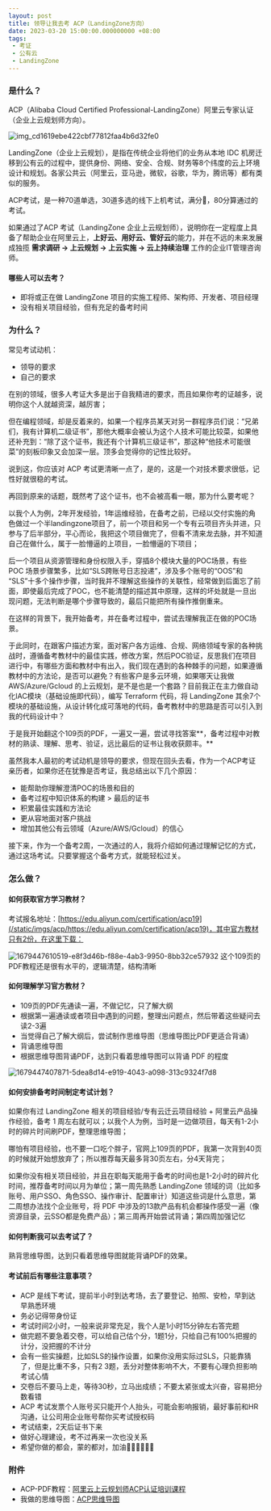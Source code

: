 ```yaml
---
layout: post
title: 领导让我去考 ACP（LandingZone方向）
date: 2023-03-20 15:00:00.000000000 +08:00
tags: 
 - 考证
 - 公有云
 - LandingZone
---
```


### 是什么？

ACP（Alibaba Cloud Certified Professional-LandingZone）阿里云专家认证（企业上云规划师方向）。

![img_cd1619ebe422cbf77812faa4b6d32fe0](/static/imgs/acp/img_cd1619ebe422cbf77812faa4b6d32fe0.png)

LandingZone（企业上云规划），是指在传统企业将他们的业务从本地 IDC 机房迁移到公有云的过程中，提供身份、网络、安全、合规、财务等8个纬度的云上环境设计和规划。各家公共云（阿里云，亚马逊，微软，谷歌，华为，腾讯等）都有类似的服务。

ACP考试，是一种70道单选，30道多选的线下上机考试，满分💯，80分算通过的考试。

如果通过了ACP 考试（LandingZone 企业上云规划师），说明你在一定程度上具备了帮助企业在阿里云上，**上好云、用好云、管好云**的能力，并在不远的未来发展成独揽 **需求调研 -> 上云规划 -> 上云实施 -> 云上持续治理** 工作的企业IT管理咨询师。

#### 哪些人可以去考？

-   即将或正在做 LandingZone 项目的实施工程师、架构师、开发者、项目经理
-   没有相关项目经验，但有充足的备考时间

### 为什么？

常见考试动机：

-   领导的要求
-   自己的要求

在别的领域，很多人考证大多是出于自我精进的要求，而且如果你考的证越多，说明你这个人就越资深，越厉害；

但在编程领域，却是反着来的，如果一个程序员某天对另一群程序员们说：“兄弟们，我有计算机二级证书”，那他大概率会被认为这个人技术可能比较菜，如果他还补充到：“除了这个证书，我还有个计算机三级证书”，那这种“他技术可能很菜”的刻板印象又会加深一层。顶多会觉得你的记性比较好。

说到这，你应该对 ACP 考试更清晰一点了，是的，这是一个对技术要求很低，记性好就很稳的考试。

再回到原来的话题，既然考了这个证书，也不会被高看一眼，那为什么要考呢？

以我个人为例，2年开发经验，1年运维经验，在备考之前，已经以交付实施的角色做过一个半landingzone项目了，前一个项目和另一个专有云项目齐头并进，只参与了后半部分，平心而论，我把这个项目做完了，但看不清来龙去脉，并不知道自己在做什么，属于一脸懵逼的上项目，一脸懵逼的下项目；

后一个项目从资源管理和身份权限入手，穿插8个模块大量的POC场景，有些 POC 场景步骤繁多，比如“SLS跨账号日志投递”，涉及多个账号的“OOS”和 “SLS”十多个操作步骤，当时我并不理解这些操作的关联性，经常做到后面忘了前面，即使最后完成了POC，也不能清楚的描述其中原理，这样的坏处就是一旦出现问题，无法判断是哪个步骤导致的，最后只能把所有操作推倒重来。

在这样的背景下，我开始备考，并在备考过程中，尝试去理解我正在做的POC场景。

于此同时，在跟客户描述方案，面对客户各方运维、合规、网络领域专家的各种挑战时，遵循备考教材中的最佳实践，修改方案，然后POC验证，反思我们在项目进行中，有哪些方面和教材中有出入，我们现在遇到的各种棘手的问题，如果遵循教材中的方法论，是否可以避免？有些客户是多云环境，如果哪天让我做AWS/Azure/Gcloud 的上云规划，是不是也是一个套路？目前我正在主力做自动化IAC模块（基础设施即代码），编写 Terraform 代码，将 LandingZone 其余7个模块的基础设施，从设计转化成可落地的代码，备考教材中的思路是否可以引入到我的代码设计中？

于是我开始翻这个109页的PDF，一遍又一遍，尝试寻找答案**，备考过程中对教材的熟读、理解、思考、验证，远比最后的证书让我收获颇丰。**

虽然我本人最初的考试动机是领导的要求，但现在回头去看，作为一个ACP考证亲历者，如果你还在犹豫是否考证，我总结出以下几个原因：

-   能帮助你理解澄清POC的场景和目的
-   备考过程中知识体系的构建 > 最后的证书
-   积累最佳实践和方法论
-   更从容地面对客户挑战
-   增加其他公有云领域（Azure/AWS/Gcloud）的信心

接下来，作为一个备考2周，一次通过的人，我将介绍如何通过理解记忆的方式，通过这场考试。只要掌握这个备考方式，就能轻松过关。

### 怎么做？

#### 如何获取官方学习教材？

考试报名地址：[https://edu.aliyun.com/certification/acp19](/static/imgs/acp/https://edu.aliyun.com/certification/acp19)，其中官方教材只有2份，在这里下载：

![1679447610519-e8f3d46b-f88e-4ab3-9950-8bb32ce57932](/static/imgs/acp/1679447610519-e8f3d46b-f88e-4ab3-9950-8bb32ce57932.png)
这个109页的PDF教程还是很有水平的，逻辑清楚，结构清晰

#### 如何理解学习官方教材？

-   109页的PDF先通读一遍，不做记忆，只了解大纲
-   根据第一遍通读或者项目中遇到的问题，整理出问题点，然后带着这些疑问去读2-3遍
-   当觉得自己了解大纲后，尝试制作思维导图（思维导图比PDF更适合背诵）
-   背诵思维导图
-   根据思维导图背诵PDF，达到只看着思维导图可以背诵 PDF 的程度

![1679447407871-5dea8d14-e919-4043-a098-313c9324f7d8](/static/imgs/acp/1679447407871-5dea8d14-e919-4043-a098-313c9324f7d8.png)

#### 如何安排备考时间制定考试计划？

如果你有过 LandingZone 相关的项目经验/专有云迁云项目经验 + 阿里云产品操作经验，备考 1 周左右就可以；以我个人为例，当时是一边做项目，每天有1-2小时的碎片时间刷PDF，整理思维导图；

哪怕有项目经验，也不要一口吃个胖子，官网上109页的PDF，我第一次背到40页的时候就开始想放弃了；所以推荐每天最多背30页左右，分4天背完；

如果你没有相关项目经验，并且在职每天能用于备考的时间也是1-2小时的碎片化时间，推荐备考时间以月为单位；第一周先熟悉 LandingZone 领域的词（比如多账号、用户SSO、角色SSO、操作审计、配置审计）知道这些词是什么意思，第二周想办法找个企业账号，将 PDF 中涉及的13款产品有机会都操作感受一遍（像资源目录，云SSO都是免费产品）；第三周再开始尝试背诵；第四周加强记忆

#### 如何判断我可以去考试了？

熟背思维导图，达到只看着思维导图就能背诵PDF的效果。

#### 考试前后有哪些注意事项？

-   ACP 是线下考试，提前半小时到达考场，去了要登记、拍照、安检，早到达早熟悉环境
-   务必记得带身份证
-   考试时间2小时，一般来说非常充足，我个人是1小时15分钟左右答完题
-   做完题不要急着交卷，可以给自己估个分，1题1分，只给自己有100%把握的计分，没把握的不计分
-   会有一些实操题，比如SLS的操作设置，如果你没用实际过SLS，只能靠猜了，但是比重不多，只有2 3题，丢分对整体影响不大，不要有心理负担影响考试心情
-   交卷后不要马上走，等待30秒，立马出成绩；不要太紧张或太兴奋，容易把分数看错
-   ACP 考试发票个人账号买只能开个人抬头，可能会影响报销，最好事前和HR沟通，让公司用企业账号帮你买考试授权码
-   考试结束，2天后证书下来
-   做好心理建设，考不过再来一次也没关系
-   希望你做的都会，蒙的都对，加油💪🏻💪🏻💪🏻

### 附件

- ACP-PDF教程：[阿里云上云规划师ACP认证培训课程](/static/imgs/acp/%E9%98%BF%E9%87%8C%E4%BA%91%E4%B8%8A%E4%BA%91%E8%A7%84%E5%88%92%E5%B8%88ACP%E8%AE%A4%E8%AF%81%E5%9F%B9%E8%AE%AD%E8%AF%BE%E7%A8%8B.pdf)
- 我做的思维导图：[ACP思维导图](/static/imgs/acp/ACP%E6%80%9D%E7%BB%B4%E5%AF%BC%E5%9B%BE.xmind)